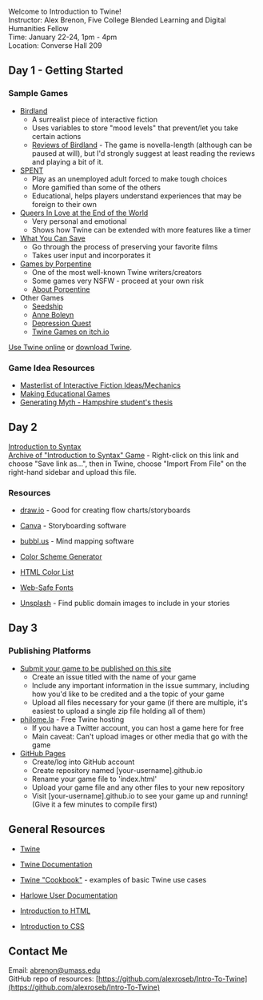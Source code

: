 Welcome to Introduction to Twine!
<br/>
Instructor: Alex Brenon, Five College Blended Learning and Digital Humanities Fellow
<br/>
Time: January 22-24, 1pm - 4pm
<br/>
Location: Converse Hall 209

## Day 1 - Getting Started

### Sample Games
- [Birdland](https://birdland.camp/) 
   - A surrealist piece of interactive fiction
   - Uses variables to store "mood levels" that prevent/let you take certain actions
   - [Reviews of Birdland](http://ifdb.tads.org/viewgame?id=ap1651hvjldbuugj) - The game is novella-length (although can be paused at will), but I'd strongly suggest at least reading the reviews and playing a bit of it.
- [SPENT](http://playspent.org/html/)
   - Play as an unemployed adult forced to make tough choices
   - More gamified than some of the others
   - Educational, helps players understand experiences that may be foreign to their own
- [Queers In Love at the End of the World](https://w.itch.io/end-of-the-world)
   - Very personal and emotional
   - Shows how Twine can be extended with more features like a timer
- [What You Can Save](https://umass.experienceplay.education/what-you-can-save/)
   - Go through the process of preserving your favorite films
   - Takes user input and incorporates it
- [Games by Porpentine](http://slimedaughter.com/games/)
   - One of the most well-known Twine writers/creators
   - Some games very NSFW - proceed at your own risk
   - [About Porpentine](http://slimedaughter.com/cv.html)
- Other Games
   - [Seedship](http://philome.la/johnayliff/seedship/play)
   - [Anne Boleyn](https://experienceplay.education/anneboleyn/)
   - [Depression Quest](http://www.depressionquest.com/dqfinal.html)
   - [Twine Games on itch.io](https://itch.io/games/tag-twine)

[Use Twine online](https://twinery.org/2) or [download Twine](https://twinery.org).

### Game Idea Resources
- [Masterlist of Interactive Fiction Ideas/Mechanics](https://emshort.blog/2008/03/06/ideas-for-interactive-fiction/)
- [Making Educational Games](https://edutwine.wordpress.com/ideas/)
- [Generating Myth - Hampshire student's thesis](http://5collbldh.org/dh/sandbox/bailey-fernandez-on-generating-myth-five-college-undergrad-fellow-projects-2017-2018/)

## Day 2
[Introduction to Syntax](assets/Twine/Twine-Intro-Game.html)
<br/>
[Archive of "Introduction to Syntax" Game](assets/Twine/Twine-Intro-Game-Archive.html) - Right-click on this link and choose "Save link as...", then in Twine, choose "Import From File" on the right-hand sidebar and upload this file.

### Resources
- [draw.io](https://www.draw.io/) - Good for creating flow charts/storyboards
- [Canva](https://www.canva.com) - Storyboarding software
- [bubbl.us](https://bubbl.us) - Mind mapping software

- [Color Scheme Generator](https://coolors.co)
- [HTML Color List](https://htmlcolorcodes.com/)
- [Web-Safe Fonts](https://websitesetup.org/web-safe-fonts-html-css/)
- [Unsplash](https://unsplash.com/) - Find public domain images to include in your stories

## Day 3

### Publishing Platforms
- [Submit your game to be published on this site](https://github.com/alexroseb/Intro-To-Twine/issues/new)
   - Create an issue titled with the name of your game
   - Include any important information in the issue summary, including how you'd like to be credited and a the topic of your game
   - Upload all files necessary for your game (if there are multiple, it's easiest to upload a single zip file holding all of them)
- [philome.la](http://philome.la/) - Free Twine hosting
   - If you have a Twitter account, you can host a game here for free
   - Main caveat: Can't upload images or other media that go with the game
- [GitHub Pages](http://github.com)
   - Create/log into GitHub account
   - Create repository named [your-username].github.io
   - Rename your game file to 'index.html'
   - Upload your game file and any other files to your new repository
   - Visit [your-username].github.io to see your game up and running! (Give it a few minutes to compile first)

<!--
## Final Products 
Once the projects are finished, people who agree to have their games shared will have them posted here.
-->

## General Resources
- [Twine](https://twinery.org)
- [Twine Documentation](https://twinery.org/wiki/)
- [Twine "Cookbook"](https://twinery.org/cookbook/) - examples of basic Twine use cases
- [Harlowe User Documentation](https://twine2.neocities.org/)


- [Introduction to HTML](https://www.w3schools.com/html/)
- [Introduction to CSS](https://www.w3schools.com/css/default.asp)

## Contact Me
Email: [abrenon@umass.edu](mailto:abrenon@umass.edu)
<br/>
GitHub repo of resources: [https://github.com/alexroseb/Intro-To-Twine](https://github.com/alexroseb/Intro-To-Twine)
